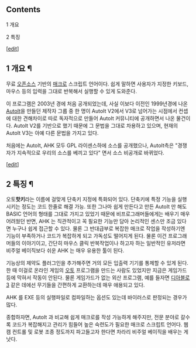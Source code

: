 ## Contents

    

1 개요

2 특징

[[edit](http://rigvedawiki.net/r1/wiki.php/AutoHotKey?action=edit&section=1)]

## 1 개요 ¶

무료 [오픈소스](%EC%98%A4%ED%94%88%EC%86%8C%EC%8A%A4.md) 기반의
[매크로](%EB%A7%A4%ED%81%AC%EB%A1%9C.md) 스크립트 언어이다. 쉽게 말하면 사용자가 지정한 키보드, 마우스
등의 입력을 그대로 반복해서 실행할 수 있게 도와준다.

  

이 프로그램은 2003년 경에 처음 공개되었는데, 사실 이보다 이전인 1999년경에 나온 [AutoIt](AutoIt.md)을 만들던
제작자 그룹 중 한 명이 AutoIt V2에서 V3로 넘어가는 시점에서 컨셉에 대한 견해차이로 따로 독자적으로 만들어 AutoIt 커뮤니티에
공개하면서 나온 물건이다. AutoIt V2를 기반으로 했기 때문에 그 문법을 그대로 차용하고 있으며, 현재의 AutoIt V3는 아예 다른
문법을 가지고 있다.

  

처음에는 AutoIt, AHK 모두 GPL 라이센스하에 소스를 공개했으나, AutoIt측은 "경쟁자가 지속적으로 우리의 소스를 베끼고 있다"
면서 소스 비공개로 바뀌었다.

[[edit](http://rigvedawiki.net/r1/wiki.php/AutoHotKey?action=edit&section=2)]

## 2 특징 ¶

오토**핫키**라는 이름에 걸맞게 단축키 지정에 특화되어 있다. 단축키에 특정 기능을 실행시키는 정도는 코드 한줄로 해결 가능. 또한 그나마
쉽게 만든다고 만든 AutoIt 만 해도 BASIC 언어의 형태를 그대로 가지고 있었기 때문에 비프로그래머들에게는 배우기 매우 어려웠던
반면, AHK 는 직관적이고 꼭 필요한 기능만 담아 논리적인 센스만 조금 있다면 누구나 쉽게 접근할 수 있다. 물론 그 반대급부로 복잡한
매크로 작업을 작성하기엔 기능이 부족하거나 코드가 복잡하게 되고 가독성도 떨어지게 된다. 물론 이건 프로그래머들의 이야기이고, 간단히 마우스
클릭 반복작업이나 하고자 하는 일반적인 유저라면 비주얼 베이직보다 쉬운 AHK 는 매우 유용한 툴이 된다.

  

기능상의 제약도 플러그인을 추가해주면 거의 모든 입출력 기기를 통제할 수 있게 된다. 한 때 이걸로 온라인 게임의
[오토](%EC%98%A4%ED%86%A0.md) 프로그램을 만드는 사람도 있었지만 지금은 게임가드 등에 막혀서 작동이 안된다. 물론
게임가드가 없는 외산 프로그램, 예를 들자면 [디아블로3](%EB%94%94%EC%95%84%EB%B8%94%EB%A1%9C3.md)
같은 데에선 무기들을 간편하게 교환하는데 매우 애용되고 있다.

  

AHK 를 EXE 등의 실행파일로 컴파일하는 옵션도 있는데 바이러스로 판정되는 경우가 많다.

  

종합하자면, AutoIt 과 비교해 쉽게 매크로를 작성 가능하게 해주지만, 전문 분야로 갈수록 코드가 복잡해지고 관리가 힘들어 높은 숙련도가
필요한 매크로 스크립트 언어다. 웹캠 컨트롤 및 로봇 조종 정도까지 파고들고자 한다면 차라리 비주얼 베이직을 배우는 게 낫다.

